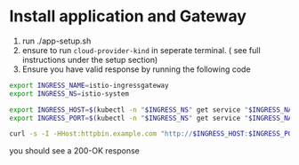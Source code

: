 # Install application and Gateway

1. run ./app-setup.sh
2. ensure to run `cloud-provider-kind` in seperate terminal. ( see full instructions under the setup section)
2. Ensure you have valid response by running the following code 

```sh
export INGRESS_NAME=istio-ingressgateway
export INGRESS_NS=istio-system

export INGRESS_HOST=$(kubectl -n "$INGRESS_NS" get service "$INGRESS_NAME" -o jsonpath='{.status.loadBalancer.ingress[0].ip}')
export INGRESS_PORT=$(kubectl -n "$INGRESS_NS" get service "$INGRESS_NAME" -o jsonpath='{.spec.ports[?(@.name=="http2")].port}')

curl -s -I -HHost:httpbin.example.com "http://$INGRESS_HOST:$INGRESS_PORT/status/200"
```

you should see a 200-OK response